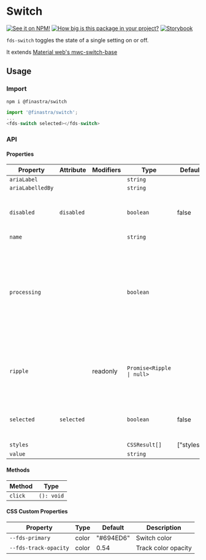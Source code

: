 # Switch

[![See it on NPM!](https://img.shields.io/npm/v/@finastra/switch?style=for-the-badge)](https://www.npmjs.com/package/@finastra/switch)
[![How big is this package in your project?](https://img.shields.io/bundlephobia/minzip/@finastra/switch?style=for-the-badge)](https://bundlephobia.com/result?p=@finastra/switch')
[![Storybook](https://shields.io/badge/-Play%20with%20this%20web%20component-2a0481?logo=storybook&style=for-the-badge)](https://finastra.github.io/finastra-design-system/?path=/story/forms-switch--default)

`fds-switch` toggles the state of a single setting on or off.

It extends [Material web's mwc-switch-base](https://github.com/material-components/material-web/tree/master/packages/switch)

## Usage

### Import

```
npm i @finastra/switch
```

```ts
import '@finastra/switch';
...
<fds-switch selected></fds-switch>
```

### API

<!-- DOC -->

#### Properties

| Property         | Attribute  | Modifiers | Type                      | Default    | Description                                                                                                                     |
| ---------------- | ---------- | --------- | ------------------------- | ---------- | ------------------------------------------------------------------------------------------------------------------------------- |
| `ariaLabel`      |            |           | `string`                  |            |                                                                                                                                 |
| `ariaLabelledBy` |            |           | `string`                  |            |                                                                                                                                 |
| `disabled`       | `disabled` |           | `boolean`                 | false      | Indicates whether or not the switch is disabled.                                                                                |
| `name`           |            |           | `string`                  |            |                                                                                                                                 |
| `processing`     |            |           | `boolean`                 |            | Indicates whether or not the switch is processing and showing a loading<br />indicator. A disabled switch cannot be processing. |
| `ripple`         |            | readonly  | `Promise<Ripple \| null>` |            | Implement ripple getter for Ripple integration with mwc-formfield                                                               |
| `selected`       | `selected` |           | `boolean`                 | false      | If true, the switch is on. If false, the switch is off.                                                                         |
| `styles`         |            |           | `CSSResult[]`             | ["styles"] |                                                                                                                                 |
| `value`          |            |           | `string`                  |            |                                                                                                                                 |

#### Methods

| Method  | Type       |
| ------- | ---------- |
| `click` | `(): void` |

#### CSS Custom Properties

| Property              | Type  | Default   | Description         |
| --------------------- | ----- | --------- | ------------------- |
| `--fds-primary`       | color | "#694ED6" | Switch color        |
| `--fds-track-opacity` | color | 0.54      | Track color opacity |

<!-- /DOC -->
